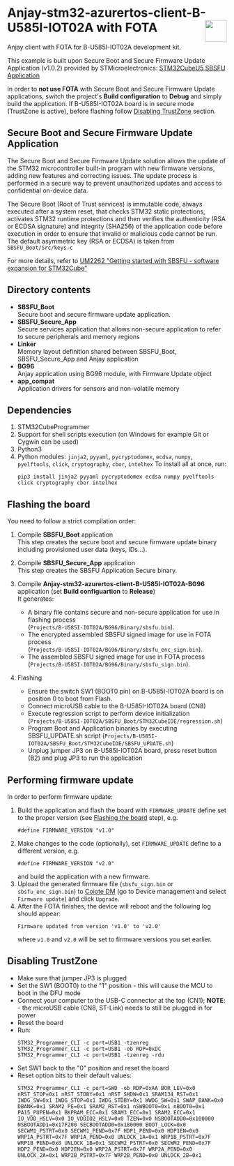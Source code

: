# Anjay-stm32-azurertos-client-B-U585I-IOT02A with FOTA [<img align="right" height="50px" src="https://avsystem.github.io/Anjay-doc/_images/avsystem_logo.png">](http://www.avsystem.com/)

Anjay client with FOTA for B-U585I-IOT02A development kit.

This example is built upon Secure Boot and Secure Firmware Update Application (v1.0.2) provided by STMicroelectronics:
[STM32CubeU5 SBSFU Application](https://github.com/STMicroelectronics/STM32CubeU5/tree/v1.0.2/Projects/B-U585I-IOT02A/Applications/SBSFU)

In order to **not use FOTA** with Secure Boot and Secure Firmware Update applications, switch the project's **Build configuration** to **Debug** and simply build the application.
If B-U585I-IOT02A board is in secure mode (TrustZone is active), before flashing follow [Disabling TrustZone](#Disabling-TrustZone) section.

## Secure Boot and Secure Firmware Update Application

The Secure Boot and Secure Firmware Update solution allows the update of the STM32 microcontroller built-in program
with new firmware versions, adding new features and correcting issues. The update process is performed in
a secure way to prevent unauthorized updates and access to confidential on-device data.

The Secure Boot (Root of Trust services) is immutable code, always executed after a system reset, that checks STM32
static protections, activates STM32 runtime protections and then verifies the authenticity (RSA or ECDSA signature) and
integrity (SHA256) of the application code before execution in order to ensure that invalid or malicious code cannot be run.
The default asymmetric key (RSA or ECDSA) is taken from `SBSFU_Boot/Src/keys.c`

For more details, refer to [UM2262 "Getting started with SBSFU - software expansion for STM32Cube"](https://www.st.com/resource/en/user_manual/um2262-getting-started-with-the-xcubesbsfu-stm32cube-expansion-package-stmicroelectronics.pdf)

## Directory contents

- **SBSFU_Boot**<br/>
  Secure boot and secure firmware update application.
- **SBSFU_Secure_App**<br/>
  Secure services application that allows non-secure application to refer to secure peripherals and memory regions
- **Linker**<br/>
  Memory layout definition shared between SBSFU_Boot, SBSFU_Secure_App and Anjay application
- **BG96**<br/>
  Anjay application using BG96 module, with Firmware Update object
- **app_compat**<br/>
  Application drivers for sensors and non-volatile memory

## Dependencies

1. STM32CubeProgrammer
1. Support for shell scripts execution (on Windows for example Git or Cygwin can be used)
1. Python3
1. Python modules: `jinja2`, `pyyaml`, `pycryptodomex`, `ecdsa`, `numpy`, `pyelftools`, `click`, `cryptography`, `cbor`, `intelhex` To install all at once, run:<br/>
   ```
   pip3 install jinja2 pyyaml pycryptodomex ecdsa numpy pyelftools click cryptography cbor intelhex
   ```

## Flashing the board

You need to follow a strict compilation order:

1. Compile **SBSFU_Boot** application<br/>
   This step creates the secure boot and secure firmware update binary including provisioned user data (keys, IDs...).

1. Compile **SBSFU_Secure_App** application<br/>
   This step creates the SBSFU Application Secure binary.

1. Compile **Anjay-stm32-azurertos-client-B-U585I-IOT02A-BG96** application (set **Build configuartion** to **Release**)<br/>
   It generates:<br/>
   - A binary file contains secure and non-secure application for use in flashing process<br/>
     (`Projects/B-U585I-IOT02A/BG96/Binary/sbsfu.bin`).
   - The encrypted assembled SBSFU signed image for use in FOTA process<br/>
     (`Projects/B-U585I-IOT02A/BG96/Binary/sbsfu_enc_sign.bin`).
   - The assembled SBSFU signed image for use in FOTA process<br/>
     (`Projects/B-U585I-IOT02A/BG96/Binary/sbsfu_sign.bin`).

1. Flashing<br/>
   - Ensure the switch SW1 (BOOT0 pin) on B-U585I-IOT02A board is on position 0 to boot from Flash.
   - Connect microUSB cable to the B-U585I-IOT02A board (CN8)
   - Execute regression script to perform device initialization (`Projects/B-U585I-IOT02A/SBSFU_Boot/STM32CubeIDE/regression.sh`)
   - Program Boot and Application binaries by executing SBSFU_UPDATE.sh script (`Projects/B-U585I-IOT02A/SBSFU_Boot/STM32CubeIDE/SBSFU_UPDATE.sh`)
   - Unplug jumper JP3 on B-U585I-IOT02A board, press reset button (B2) and plug JP3 to run the application

## Performing firmware update

In order to perform firmware update:

1. Build the application and flash the board with `FIRMWARE_UPDATE` define set to the proper version (see [Flashing the board](#Flashing-the-board) step), e.g.
    ```
    #define FIRMWARE_VERSION "v1.0"
    ```
1. Make changes to the code (optionally), set `FIRMWARE_UPDATE` define to a different version, e.g.
    ```
    #define FIRMWARE_VERSION "v2.0"
    ```
    and build the application with a new firmware.
1. Upload the generated firmware file (`sbsfu_sign.bin` or `sbsfu_enc_sign.bin`) to [Coiote DM](https://eu.iot.avsystem.cloud) (go to Device management and select `Firmware update`) and click `Upgrade`.
1. After the FOTA finishes, the device will reboot and the following log should appear:
    ```
    Firmware updated from version 'v1.0' to 'v2.0'
    ```
    where `v1.0` and `v2.0` will be set to firmware versions you set earlier.

## Disabling TrustZone

- Make sure that jumper JP3 is plugged
- Set the SW1 (BOOT0) to the "1" position - this will cause the MCU to boot in the DFU mode
- Connect your computer to the USB-C connector at the top (CN1);
  **NOTE**: - the microUSB cable (CN8, ST-Link) needs to still be plugged in for power
- Reset the board
- Run:
  ```
  STM32_Programmer_CLI -c port=USB1 -tzenreg
  STM32_Programmer_CLI -c port=USB1 -ob RDP=0xDC
  STM32_Programmer_CLI -c port=USB1 -tzenreg -rdu
  ```
- Set SW1 back to the "0" position and reset the board
- Reset option bits to their default values:
  ```
  STM32_Programmer_CLI -c port=SWD -ob RDP=0xAA BOR_LEV=0x0 nRST_STOP=0x1 nRST_STDBY=0x1 nRST_SHDW=0x1 SRAM134_RST=0x1 IWDG_SW=0x1 IWDG_STOP=0x1 IWDG_STDBY=0x1 WWDG_SW=0x1 SWAP_BANK=0x0 DBANK=0x1 SRAM2_PE=0x1 SRAM2_RST=0x1 nSWBOOT0=0x1 nBOOT0=0x1 PA15_PUPEN=0x1 BKPRAM_ECC=0x1 SRAM3_ECC=0x1 SRAM2_ECC=0x1 IO_VDD_HSLV=0x0 IO_VDDIO2_HSLV=0x0 TZEN=0x0 NSBOOTADD0=0x100000 NSBOOTADD1=0x17F200 SECBOOTADD0=0x180000 BOOT_LOCK=0x0 SECWM1_PSTRT=0x0 SECWM1_PEND=0x7F HDP1_PEND=0x0 HDP1EN=0x0 WRP1A_PSTRT=0x7F WRP1A_PEND=0x0 UNLOCK_1A=0x1 WRP1B_PSTRT=0x7F WRP1B_PEND=0x0 UNLOCK_1B=0x1 SECWM2_PSTRT=0x0 SECWM2_PEND=0x7F HDP2_PEND=0x0 HDP2EN=0x0 WRP2A_PSTRT=0x7F WRP2A_PEND=0x0 UNLOCK_2A=0x1 WRP2B_PSTRT=0x7F WRP2B_PEND=0x0 UNLOCK_2B=0x1
  ```
